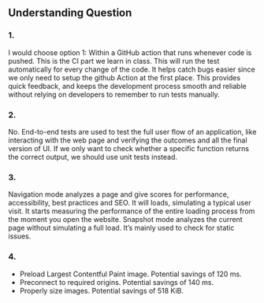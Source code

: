 ## Understanding Question
### 1.
I would choose option 1: Within a GitHub action that runs whenever code is pushed.
This is the CI part we learn in class. This will run the test automatically for every change of the code. It helps catch bugs easier since we only need to setup the github Action at the first place. This provides quick feedback, and keeps the development process smooth and reliable without relying on developers to remember to run tests manually.

### 2. 
No. End-to-end tests are used to test the full user flow of an application, like interacting with the web page and verifying the outcomes and all the final version of UI. If we only want to check whether a specific function returns the correct output, we should use unit tests instead.

### 3.
Navigation mode analyzes a page and give scores for performance, accessibility, best practices and SEO. It will loads, simulating a typical user visit. It starts measuring the performance of the entire loading process from the moment you open the website.
Snapshot mode analyzes the current page without simulating a full load. It’s mainly used to check for static issues.

### 4.
- Preload Largest Contentful Paint image. Potential savings of 120 ms.
- Preconnect to required origins. Potential savings of 140 ms.
- Properly size images. Potential savings of 518 KiB.







